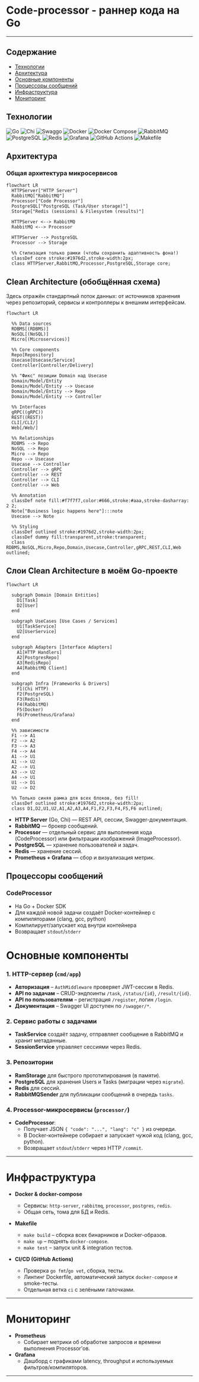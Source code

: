 # Code-processor - раннер кода на Go

---
## Содержание

- [Технологии](#технологии) 
- [Архитектура](#архитектура)  
- [Основные компоненты](#основные-компоненты)  
- [Процессоры сообщений](#процессоры-сообщений)  
- [Инфраструктура](#инфраструктура)  
- [Мониторинг](#мониторинг)  

## Технологии

![Go](https://img.shields.io/badge/Go-1.21+-00ADD8?logo=go&logoColor=white)
![Chi](https://img.shields.io/badge/Chi-5.0+-000000?logo=go&logoColor=white)
![Swaggo](https://img.shields.io/badge/Swaggo-1.8+-34ABE0?logo=swagger&logoColor=white)
![Docker](https://img.shields.io/badge/Docker-24.0+-2496ED?logo=docker&logoColor=white)
![Docker Compose](https://img.shields.io/badge/Docker_Compose-2.23+-2496ED?logo=docker&logoColor=white)
![RabbitMQ](https://img.shields.io/badge/RabbitMQ-3.12+-FF6600?logo=rabbitmq&logoColor=white)
![PostgreSQL](https://img.shields.io/badge/PostgreSQL-13+-4169E1?logo=postgresql&logoColor=white)
![Redis](https://img.shields.io/badge/Redis-7.0+-DC382D?logo=redis&logoColor=white)
![Grafana](https://img.shields.io/badge/Grafana-10.1+-F46800?logo=grafana&logoColor=white)
![GitHub Actions](https://img.shields.io/badge/GitHub_Actions-3.0+-2088FF?logo=github-actions&logoColor=white)
![Makefile](https://img.shields.io/badge/Makefile-GNU+-000000?logo=gnu&logoColor=white)

## Архитектура

### Общая архитектура микросервисов

```mermaid
flowchart LR 
  HTTPServer["HTTP Server"] 
  RabbitMQ["RabbitMQ"] 
  Processor["Code Processor"]
  PostgreSQL["PostgreSQL (Task/User storage)"]
  Storage["Redis (sessions) & Filesystem (results)"]

  HTTPServer <--> RabbitMQ
  RabbitMQ <--> Processor

  HTTPServer --> PostgreSQL
  Processor --> Storage

  %% Стилизация только рамки (чтобы сохранить адаптивность фона!)
  classDef core stroke:#1976d2,stroke-width:2px;
  class HTTPServer,RabbitMQ,Processor,PostgreSQL,Storage core;
```

## Clean Architecture (обобщённая схема)

Здесь отражён стандартный поток данных: от источников хранения через репозиторий, сервисы и контроллеры к внешним интерфейсам.

```mermaid
flowchart LR

  %% Data sources
  RDBMS[(RDBMS)]
  NoSQL[(NoSQL)]
  Micro[(Microservices)]

  %% Core components
  Repo[Repository]
  Usecase[Usecase/Service]
  Controller[Controller/Delivery]

  %% "Фикс" позиции Domain над Usecase
  Domain/Model/Entity
  Domain/Model/Entity --> Usecase
  Domain/Model/Entity --> Repo
  Domain/Model/Entity --> Controller

  %% Interfaces
  gRPC((gRPC))
  REST((REST))
  CLI[/CLI/]
  Web[/Web/]

  %% Relationships
  RDBMS --> Repo
  NoSQL --> Repo
  Micro --> Repo
  Repo --> Usecase
  Usecase --> Controller
  Controller --> gRPC
  Controller --> REST
  Controller --> CLI
  Controller --> Web

  %% Annotation
  classDef note fill:#f7f7f7,color:#666,stroke:#aaa,stroke-dasharray: 2 2;
  Note["Business logic happens here"]:::note
  Usecase --> Note

  %% Styling
  classDef outlined stroke:#1976d2,stroke-width:2px;
  classDef dummy fill:transparent,stroke:transparent;
  class RDBMS,NoSQL,Micro,Repo,Domain,Usecase,Controller,gRPC,REST,CLI,Web outlined;
```

## Слои Clean Architecture в моём Go-проекте

```mermaid
flowchart LR

  subgraph Domain [Domain Entities]
    D1[Task]
    D2[User]
  end

  subgraph UseCases [Use Cases / Services]
    U1[TaskService]
    U2[UserService]
  end

  subgraph Adapters [Interface Adapters]
    A1[HTTP Handlers]
    A2[PostgresRepo]
    A3[RedisRepo]
    A4[RabbitMQ Client]
  end

  subgraph Infra [Frameworks & Drivers]
    F1(Chi HTTP)
    F2(PostgreSQL)
    F3(Redis)
    F4(RabbitMQ)
    F5(Docker)
    F6(Prometheus/Grafana)
  end

  %% зависимости
  F1 --> A1
  F2 --> A2
  F3 --> A3
  F4 --> A4
  A1 --> U1
  A1 --> U2
  A2 --> U1
  A3 --> U2
  A4 --> U1
  U1 --> D1
  U2 --> D2

  %% Только синяя рамка для всех блоков, без fill!
  classDef outlined stroke:#1976d2,stroke-width:2px;
  class D1,D2,U1,U2,A1,A2,A3,A4,F1,F2,F3,F4,F5,F6 outlined;
```
- **HTTP Server** (Go, Chi) — REST API, сессии, Swagger-документация.
- **RabbitMQ** — брокер сообщений.
- **Processor** — отдельный сервис для выполнения кода (CodeProcessor) или фильтрации изображений (ImageProcessor).
- **PostgreSQL** — хранение пользователей и задач.
- **Redis** — хранение сессий.
- **Prometheus + Grafana** — сбор и визуализация метрик.
## Процессоры сообщений

### CodeProcessor

- На Go + Docker SDK
- Для каждой новой задачи создаёт Docker-контейнер с компиляторами (clang, gcc, python)
- Компилирует/запускает код внутри контейнера
- Возвращает `stdout`/`stderr`
# Основные компоненты

### 1. HTTP-сервер (`cmd/app`)
- **Авторизация** – `AuthMiddleware` проверяет JWT-сессии в Redis.
- **API по задачам** – CRUD-эндпоинты `/task`, `/status/{id}`, `/result/{id}`.
- **API по пользователям** – регистрация `/register`, логин `/login`.
- **Документация** – Swagger UI доступен по `/swagger/*`.
### 2. Сервис работы с задачами
- **TaskService** создаёт задачу, отправляет сообщение в RabbitMQ и хранит метаданные.
- **SessionService** управляет сессиями через Redis.
### 3. Репозитории
- **RamStorage** для быстрого прототипирования (в памяти).
- **PostgreSQL** для хранения Users и Tasks (миграции через `migrate`).
- **Redis** для сессий.
- **RabbitMQSender** для публикации сообщений в очередь `tasks`.
### 4. Processor-микросервисы (`processor/`)
- **CodeProcessor**:  
  - Получает JSON `{ "code": "...", "lang": "c" }` из очереди.  
  - В Docker-контейнере собирает и запускает чужой код (clang, gcc, python).  
  - Возвращает `stdout`/`stderr` через HTTP `/commit`.

---

# Инфраструктура

- **Docker & docker-compose**  
  - Сервисы: `http-server`, `rabbitmq`, `processor`, `postgres`, `redis`.  
  - Общая сеть, тома для БД и Redis.

- **Makefile**  
  - `make build` – сборка всех бинарников и Docker-образов.  
  - `make up` – поднять `docker-compose`.  
  - `make test` – запуск unit & integration тестов.

- **CI/CD (GitHub Actions)**  
  - Проверка `go fmt`/`go vet`, сборка, тесты.  
  - Линтинг Dockerfile, автоматический запуск `docker-compose` и smoke-тесты.  
  - Отдельная ветка `ci` с зелёными галочками.

---

# Мониторинг

- **Prometheus**  
  - Собирает метрики об обработке запросов и времени выполнения Processor’ов.  
- **Grafana**  
  - Дашборд с графиками latency, throughput и используемых фильтров/компиляторов.

---


  

